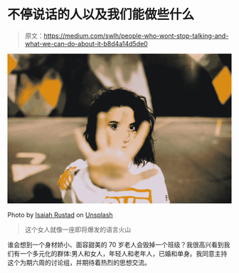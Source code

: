# 不停说话的人以及我们能做些什么

> 原文：<https://medium.com/swlh/people-who-wont-stop-talking-and-what-we-can-do-about-it-b8d4a14d5de0>

![](img/f7ff856d4c8e4c52ecd4a3e44c29e0b5.png)

Photo by [Isaiah Rustad](https://unsplash.com/photos/HBABoZYH0yI?utm_source=unsplash&utm_medium=referral&utm_content=creditCopyText) on [Unsplash](https://unsplash.com/search/photos/stop?utm_source=unsplash&utm_medium=referral&utm_content=creditCopyText)

> 这个女人就像一座即将爆发的语言火山

谁会想到一个身材娇小、面容甜美的 70 岁老人会毁掉一个班级？我很高兴看到我们有一个多元化的群体:男人和女人，年轻人和老年人，已婚和单身。我同意主持这个为期六周的讨论组，并期待着热烈的思想交流。